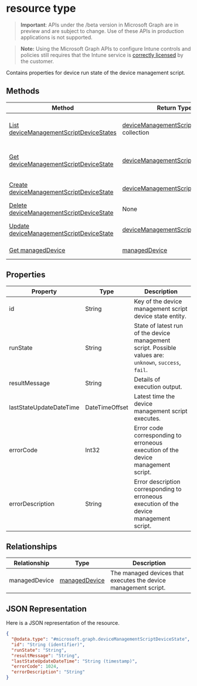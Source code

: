 ﻿#  resource type

> **Important**: APIs under the /beta version in Microsoft Graph are in preview and are subject to change. Use of these APIs in production applications is not supported.

> **Note:** Using the Microsoft Graph APIs to configure Intune controls and policies still requires that the Intune service is [correctly licensed](https://go.microsoft.com/fwlink/?linkid=839381) by the customer.

Contains properties for device run state of the device management script.
## Methods
|Method|Return Type|Description|
|---|---|---|
|[List deviceManagementScriptDeviceStates](../api/intune_devicefe_devicemanagementscriptdevicestate_list.md)|[deviceManagementScriptDeviceState](../resources/intune_devicefe_devicemanagementscriptdevicestate.md) collection|List properties and relationships of the [deviceManagementScriptDeviceState](../resources/intune_devicefe_devicemanagementscriptdevicestate.md) objects.|
|[Get deviceManagementScriptDeviceState](../api/intune_devicefe_devicemanagementscriptdevicestate_get.md)|[deviceManagementScriptDeviceState](../resources/intune_devicefe_devicemanagementscriptdevicestate.md)|Read properties and relationships of the [deviceManagementScriptDeviceState](../resources/intune_devicefe_devicemanagementscriptdevicestate.md) object.|
|[Create deviceManagementScriptDeviceState](../api/intune_devicefe_devicemanagementscriptdevicestate_create.md)|[deviceManagementScriptDeviceState](../resources/intune_devicefe_devicemanagementscriptdevicestate.md)|Create a new [deviceManagementScriptDeviceState](../resources/intune_devicefe_devicemanagementscriptdevicestate.md) object.|
|[Delete deviceManagementScriptDeviceState](../api/intune_devicefe_devicemanagementscriptdevicestate_delete.md)|None|Deletes a [deviceManagementScriptDeviceState](../resources/intune_devicefe_devicemanagementscriptdevicestate.md).|
|[Update deviceManagementScriptDeviceState](../api/intune_devicefe_devicemanagementscriptdevicestate_update.md)|[deviceManagementScriptDeviceState](../resources/intune_devicefe_devicemanagementscriptdevicestate.md)|Update the properties of a [deviceManagementScriptDeviceState](../resources/intune_devicefe_devicemanagementscriptdevicestate.md) object.|
|[Get managedDevice](../api/intune_devicefe_manageddevice_get.md)|[managedDevice](../resources/intune_devicefe_manageddevice.md)|Read properties and relationships of the [managedDevice](../resources/intune_devicefe_manageddevice.md) object.|

## Properties
|Property|Type|Description|
|---|---|---|
|id|String|Key of the device management script device state entity.|
|runState|String|State of latest run of the device management script. Possible values are: `unknown`, `success`, `fail`.|
|resultMessage|String|Details of execution output.|
|lastStateUpdateDateTime|DateTimeOffset|Latest time the device management script executes.|
|errorCode|Int32|Error code corresponding to erroneous execution of the device management script.|
|errorDescription|String|Error description corresponding to erroneous execution of the device management script.|

## Relationships
|Relationship|Type|Description|
|---|---|---|
|managedDevice|[managedDevice](../resources/intune_devicefe_manageddevice.md)|The managed devices that executes the device management script.|

## JSON Representation
Here is a JSON representation of the resource.
<!-- {
  "blockType": "resource",
  "keyProperty": "id",
  "@odata.type": "microsoft.graph.deviceManagementScriptDeviceState"
}
-->
```json
{
  "@odata.type": "#microsoft.graph.deviceManagementScriptDeviceState",
  "id": "String (identifier)",
  "runState": "String",
  "resultMessage": "String",
  "lastStateUpdateDateTime": "String (timestamp)",
  "errorCode": 1024,
  "errorDescription": "String"
}
```



